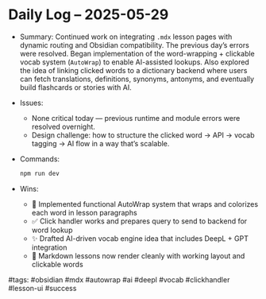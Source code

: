 # Daily Log – 2025-05-29

- Summary: Continued work on integrating `.mdx` lesson pages with dynamic routing and Obsidian compatibility. The previous day’s errors were resolved. Began implementation of the word-wrapping + clickable vocab system (`AutoWrap`) to enable AI-assisted lookups. Also explored the idea of linking clicked words to a dictionary backend where users can fetch translations, definitions, synonyms, antonyms, and eventually build flashcards or stories with AI.

- Issues:
  - None critical today — previous runtime and module errors were resolved overnight.
  - Design challenge: how to structure the clicked word → API → vocab tagging → AI flow in a way that’s scalable.

- Commands:
  ```bash
  npm run dev
  ```

- Wins:
  - 🧠 Implemented functional AutoWrap system that wraps and colorizes each word in lesson paragraphs
  - ✅ Click handler works and prepares query to send to backend for word lookup
  - ✨ Drafted AI-driven vocab engine idea that includes DeepL + GPT integration
  - 🎯 Markdown lessons now render cleanly with working layout and clickable words

#tags: #obsidian #mdx #autowrap #ai #deepl #vocab #clickhandler #lesson-ui #success
